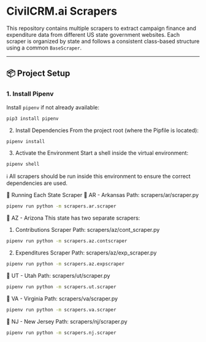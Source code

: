 # CivilCRM.ai Scrapers

This repository contains multiple scrapers to extract campaign finance and expenditure data from different US state government websites. Each scraper is organized by state and follows a consistent class-based structure using a common `BaseScraper`.

---

## 📦 Project Setup

### 1. Install Pipenv

Install `pipenv` if not already available:

```bash
pip3 install pipenv
```

2. Install Dependencies
From the project root (where the Pipfile is located):

```bash
pipenv install
```

3. Activate the Environment
Start a shell inside the virtual environment:

```bash
pipenv shell
```

ℹ️ All scrapers should be run inside this environment to ensure the correct dependencies are used.

🚀 Running Each State Scraper
🔹 AR - Arkansas
Path: scrapers/ar/scraper.py

```bash
pipenv run python -m scrapers.ar.scraper
```

🔹 AZ - Arizona
This state has two separate scrapers:

1. Contributions Scraper
Path: scrapers/az/cont_scraper.py

```bash
pipenv run python -m scrapers.az.contscraper
```

2. Expenditures Scraper
Path: scrapers/az/exp_scraper.py

```bash
pipenv run python -m scrapers.az.expscraper
```

🔹 UT - Utah
Path: scrapers/ut/scraper.py

```bash
pipenv run python -m scrapers.ut.scraper
```

🔹 VA - Virginia
Path: scrapers/va/scraper.py

```bash
pipenv run python -m scrapers.va.scraper
```

🔹 NJ - New Jersey
Path: scrapers/nj/scraper.py

```bash
pipenv run python -m scrapers.nj.scraper
```

